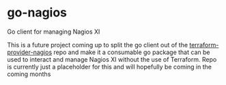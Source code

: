 # go-nagios
Go client for managing Nagios XI

This is a future project coming up to split the go client out of the [terraform-provider-nagios](https://github.com/devopsdunkin/terraform-provider-nagios) repo and make it a consumable go package that can be used to interact and manage Nagios XI without the use of Terraform. Repo is currently just a placeholder for this and will hopefully be coming in the coming months
